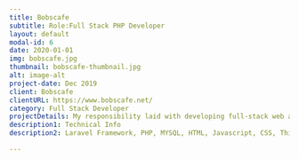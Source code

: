 ```yaml
---
title: Bobscafe
subtitle: Role:Full Stack PHP Developer
layout: default
modal-id: 6
date: 2020-01-01
img: bobscafe.jpg
thumbnail: bobscafe-thumbnail.jpg
alt: image-alt
project-date: Dec 2019
client: Bobscafe
clientURL: https://www.bobscafe.net/
category: Full Stack Developer
projectDetails: My responsibility laid with developing full-stack web application include design ux. 
description1: Technical Info
description2: Laravel Framework, PHP, MYSQL, HTML, Javascript, CSS, Third Party Libraries(Bootstrap, Datatable JQuery, Form Validation), Git, SSH, Jenkins

---
```

